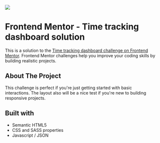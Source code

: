 <img src="https://user-images.githubusercontent.com/103554466/216802172-310133d1-a30f-4868-a60b-21589ac7f86e.png"></img>

# Frontend Mentor - Time tracking dashboard solution

This is a solution to the [Time tracking dashboard challenge on Frontend Mentor](https://www.frontendmentor.io/challenges/time-tracking-dashboard-UIQ7167Jw). Frontend Mentor challenges help you improve your coding skills by building realistic projects. 

## About The Project

<p>This challenge is perfect if you're just getting started with basic interactions. The layout also will be a nice test if you're new to building responsive projects.</p>

## Built with 

- Semantic HTML5
- CSS and SASS properties
- Javascript / JSON